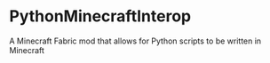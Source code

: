 # PythonMinecraftInterop
A Minecraft Fabric mod that allows for Python scripts to be written in Minecraft

